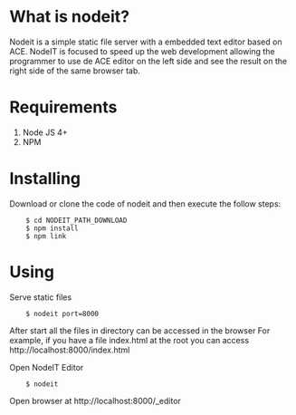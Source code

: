 What is nodeit?
====================
Nodeit is a simple static file server with a embedded text editor based on ACE. NodeIT is focused to speed up the web development allowing the programmer to use de ACE editor on the left side and see the result on the right side of the same browser tab.

Requirements
====================
1. Node JS 4+
2. NPM


Installing
====================
Download or clone the code of nodeit and then execute the follow steps:

        $ cd NODEIT_PATH_DOWNLOAD
        $ npm install
        $ npm link


Using
====================
Serve static files

        $ nodeit port=8000
        
After start all the files in directory can be 
accessed in the browser
For example, if you have a file index.html at the root you 
can access http://localhost:8000/index.html


Open NodeIT Editor

        $ nodeit
Open browser at http://localhost:8000/_editor
